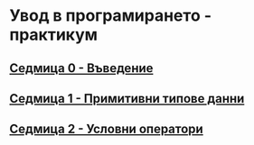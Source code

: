# Увод в програмирането - практикум

## [Седмица 0 - Въведение](./week-00-introduction/README.md)

## [Седмица 1 - Примитивни типове данни](./week-01-primitive-data-types/README.md)

## [Седмица 2 - Условни оператори](./week-02-cond/README.md)
